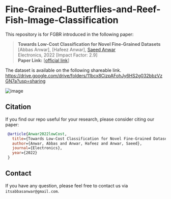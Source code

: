 # Fine-Grained-Butterflies-and-Reef-Fish-Image-Classification
This repository is for FGBR introduced in the following paper:  
> **Towards Low-Cost Classification for Novel Fine-Grained Datasets** <br> 
> [Abbas Anwar], [Hafeez Anwar], [Saeed Anwar](https://saeed-anwar.github.io/) <br> 
> Electronics, 2022 [Impact Factor: 2.9] <br>
**Paper Link:** [[official link](https://www.mdpi.com/2079-9292/11/17/2701)]
>
 
The dataset is available on the following shareable link. 
https://drive.google.com/drive/folders/11bcx8CizpAFohJy6HS2g032bbzVzGN7a?usp=sharing 


![image](https://user-images.githubusercontent.com/109077603/181914240-544287b0-7831-49da-a9c4-7be3c0d3b0e1.png)

## Citation

   If you find our repo useful for your research, please consider citing our paper:

   ```bibtex
    @article{Anwar2022lowCost,
      title={Towards Low-Cost Classification for Novel Fine-Grained Datasets},
      author={Anwar, Abbas and Anwar, Hafeez and Anwar, Saeed},
      journal={Electronics},
      year={2022}
    }
   ```
## Contact

If you have any question, please feel free to contact us via `itsabbasanwar@gmail.com`.
